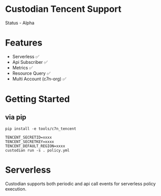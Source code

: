 # Custodian Tencent Support

Status - Alpha

# Features

 - Serverless ✅
 - Api Subscriber ✅
 - Metrics ✅
 - Resource Query ✅
 - Multi Account (c7n-org) ✅

# Getting Started


## via pip

```
pip install -e tools/c7n_tencent
```
```
TENCENT_SECRETID=xxxx 
TENCENT_SECRETKEY=xxxx
TENCENT_DEFAULT_REGION=xxxx
custodian run -s . policy.yml
```


# Serverless

Custodian supports both periodic and api call events for serverless policy execution.
